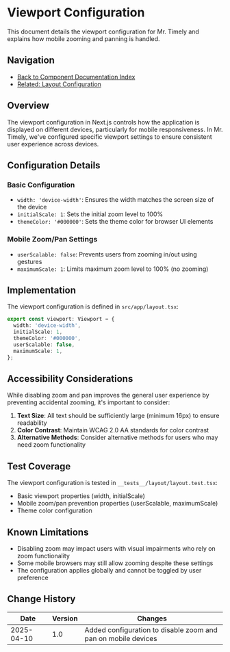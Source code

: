 # Viewport Configuration

This document details the viewport configuration for Mr. Timely and explains how mobile zooming and panning is handled.

## Navigation
- [Back to Component Documentation Index](../components/README.md)
- [Related: Layout Configuration](./README.md#layout-components)

## Overview
The viewport configuration in Next.js controls how the application is displayed on different devices, particularly for mobile responsiveness. In Mr. Timely, we've configured specific viewport settings to ensure consistent user experience across devices.

## Configuration Details

### Basic Configuration
- `width: 'device-width'`: Ensures the width matches the screen size of the device
- `initialScale: 1`: Sets the initial zoom level to 100%
- `themeColor: '#000000'`: Sets the theme color for browser UI elements

### Mobile Zoom/Pan Settings
- `userScalable: false`: Prevents users from zooming in/out using gestures
- `maximumScale: 1`: Limits maximum zoom level to 100% (no zooming)

## Implementation

The viewport configuration is defined in `src/app/layout.tsx`:

```typescript
export const viewport: Viewport = {
  width: 'device-width',
  initialScale: 1,
  themeColor: '#000000',
  userScalable: false,
  maximumScale: 1,
};
```

## Accessibility Considerations

While disabling zoom and pan improves the general user experience by preventing accidental zooming, it's important to consider:

1. **Text Size**: All text should be sufficiently large (minimum 16px) to ensure readability
2. **Color Contrast**: Maintain WCAG 2.0 AA standards for color contrast
3. **Alternative Methods**: Consider alternative methods for users who may need zoom functionality

## Test Coverage

The viewport configuration is tested in `__tests__/layout/layout.test.tsx`:

- Basic viewport properties (width, initialScale)
- Mobile zoom/pan prevention properties (userScalable, maximumScale)
- Theme color configuration

## Known Limitations

- Disabling zoom may impact users with visual impairments who rely on zoom functionality
- Some mobile browsers may still allow zooming despite these settings
- The configuration applies globally and cannot be toggled by user preference

## Change History

| Date | Version | Changes |
|------|---------|---------|
| 2025-04-10 | 1.0 | Added configuration to disable zoom and pan on mobile devices |
